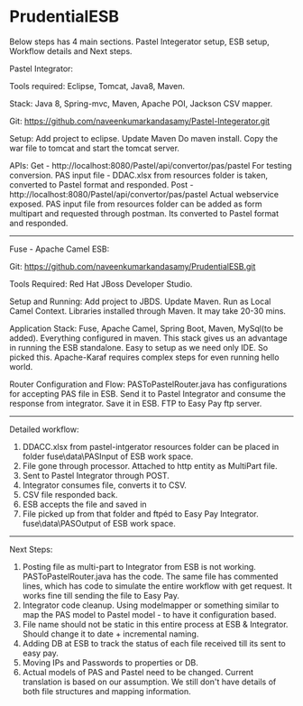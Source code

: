 # PrudentialESB

Below steps has 4 main sections. Pastel Integerator setup, ESB setup, Workflow details and Next steps. 

Pastel Integrator:

Tools required:
Eclipse, Tomcat, Java8, Maven.

Stack:
Java 8, Spring-mvc, Maven, Apache POI, Jackson CSV mapper.

Git: https://github.com/naveenkumarkandasamy/Pastel-Integerator.git

Setup:
Add project to eclipse. Update Maven Do maven install. Copy the war file to tomcat and start the tomcat server. 

APIs:
Get - http://localhost:8080/Pastel/api/convertor/pas/pastel
For testing conversion. PAS input file - DDAC.xlsx from resources folder is taken, converted to Pastel format and responded. 
Post - http://localhost:8080/Pastel/api/convertor/pas/pastel
Actual webservice exposed. PAS input file from resources folder can be added as form multipart and requested through postman. Its converted to Pastel format and responded.

------------------------------------------------------------------------

Fuse - Apache Camel ESB:

Git: https://github.com/naveenkumarkandasamy/PrudentialESB.git

Tools Required:
Red Hat JBoss Developer Studio. 

Setup and Running:
Add project to JBDS. Update Maven. Run as Local Camel Context. Libraries installed through Maven. It may take 20-30 mins. 

Application Stack:
Fuse, Apache Camel, Spring Boot, Maven, MySql(to be added). Everything configured in maven. This stack gives us an advantage in running the ESB standalone. Easy to setup as we need only IDE. So picked this. Apache-Karaf requires complex steps for even running hello world. 

Router Configuration and Flow:
PASToPastelRouter.java has configurations for accepting PAS file in ESB. Send it to Pastel Integrator and consume the response from integrator. Save it in ESB. FTP to Easy Pay ftp server.

------------------------------
Detailed workflow:
1. DDACC.xlsx from pastel-intgerator resources folder can be placed in folder fuse\data\PASInput of ESB work space.
2. File gone through processor. Attached to http entity as MultiPart file. 
3. Sent to Pastel Integrator through POST. 
4. Integrator consumes file, converts it to CSV.
5. CSV file responded back.
6. ESB accepts the file and saved in 
7. File picked up from that folder and ftpéd to Easy Pay Integrator. fuse\data\PASOutput of ESB work space.

----------------------------------
Next Steps:

1. Posting file as multi-part to Integrator from ESB is not working. PASToPastelRouter.java has the code. The same file has commented lines, which has code to simulate the entire workflow with get request. It works fine till sending the file to Easy Pay. 
2. Integrator code cleanup. Using modelmapper or something similar to map the PAS model to Pastel model - to have it configuration based. 
3. File name should not be static in this entire process at ESB & Integrator. Should change it to date + incremental naming. 
4. Adding DB at ESB to track the status of each file received till its sent to easy pay. 
5. Moving IPs and Passwords to properties or DB. 
6. Actual models of PAS and Pastel need to be changed. Current translation is based on our assumption. We still don't have details of both file structures and mapping information.
